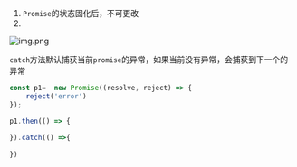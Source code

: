 1. `Promise`的状态固化后，不可更改
2.
![img.png](img.png)
  
`catch`方法默认捕获当前`promise`的异常，如果当前没有异常，会捕获到下一个的异常  
```js
const p1=  new Promise((resolve, reject) => {
    reject('error')
});

p1.then(() => {
    
}).catch(() =>{
    
})
```

